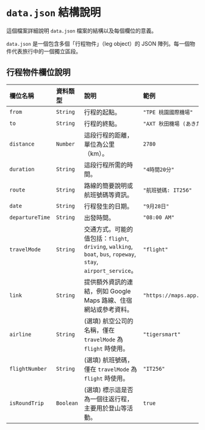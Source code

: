 # `data.json` 結構說明

這個檔案詳細說明 `data.json` 檔案的結構以及每個欄位的意義。

`data.json` 是一個包含多個「行程物件」（leg object）的 JSON 陣列。每一個物件代表旅行中的一個獨立區段。

## 行程物件欄位說明

| 欄位名稱        | 資料類型 | 說明                                                                 | 範例                                                                   |
| :-------------- | :------- | :------------------------------------------------------------------- | :--------------------------------------------------------------------- |
| `from`          | `String` | 行程的起點。                                                         | `"TPE 桃園國際機場"`                                                   |
| `to`            | `String` | 行程的終點。                                                         | `"AXT 秋田機場 (あきたくうこう)"`                                        |
| `distance`      | `Number` | 這段行程的距離，單位為公里（km）。                                   | `2780`                                                                 |
| `duration`      | `String` | 這段行程所需的時間。                                                 | `"4時間20分"`                                                          |
| `route`         | `String` | 路線的簡要說明或航班號碼等資訊。                                     | `"航班號碼: IT256"`                                                    |
| `date`          | `String` | 行程發生的日期。                                                     | `"9月28日"`                                                            |
| `departureTime` | `String` | 出發時間。                                                           | `"08:00 AM"`                                                           |
| `travelMode`    | `String` | 交通方式。可能的值包括：`flight`, `driving`, `walking`, `boat`, `bus`, `ropeway`, `stay`, `airport_service`。 | `"flight"`                                                             |
| `link`          | `String` | 提供額外資訊的連結，例如 Google Maps 路線、住宿網站或參考資料。      | `"https://maps.app.goo.gl/xYy6kR25EYDUyB4a9"`                           |
| `airline`       | `String` | (選填) 航空公司的名稱，僅在 `travelMode` 為 `flight` 時使用。        | `"tigersmart"`                                                         |
| `flightNumber`  | `String` | (選填) 航班號碼，僅在 `travelMode` 為 `flight` 時使用。              | `"IT256"`                                                              |
| `isRoundTrip`   | `Boolean`| (選填) 標示這是否為一個往返行程，主要用於登山等活動。                | `true`                                                                 |
